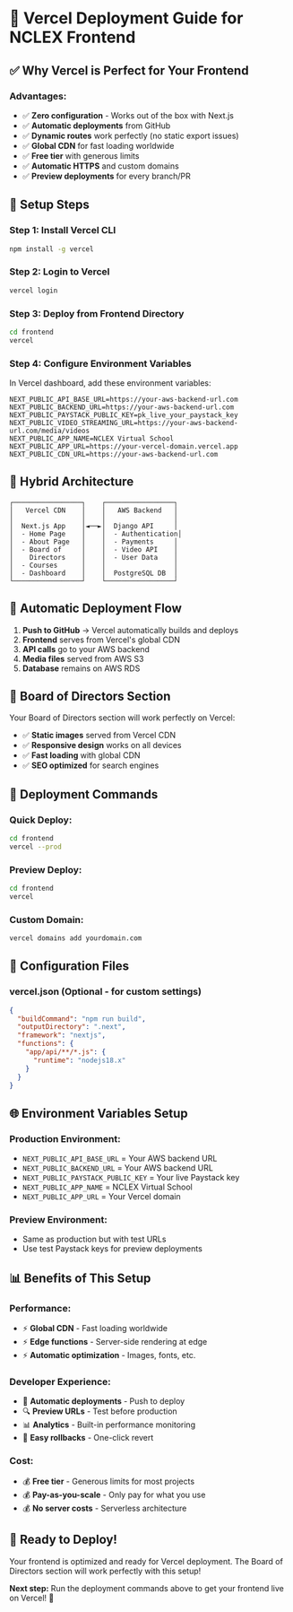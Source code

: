 # 🚀 Vercel Deployment Guide for NCLEX Frontend

## ✅ **Why Vercel is Perfect for Your Frontend**

### **Advantages:**
- ✅ **Zero configuration** - Works out of the box with Next.js
- ✅ **Automatic deployments** from GitHub
- ✅ **Dynamic routes** work perfectly (no static export issues)
- ✅ **Global CDN** for fast loading worldwide
- ✅ **Free tier** with generous limits
- ✅ **Automatic HTTPS** and custom domains
- ✅ **Preview deployments** for every branch/PR

## 🔧 **Setup Steps**

### **Step 1: Install Vercel CLI**
```bash
npm install -g vercel
```

### **Step 2: Login to Vercel**
```bash
vercel login
```

### **Step 3: Deploy from Frontend Directory**
```bash
cd frontend
vercel
```

### **Step 4: Configure Environment Variables**
In Vercel dashboard, add these environment variables:

```
NEXT_PUBLIC_API_BASE_URL=https://your-aws-backend-url.com
NEXT_PUBLIC_BACKEND_URL=https://your-aws-backend-url.com
NEXT_PUBLIC_PAYSTACK_PUBLIC_KEY=pk_live_your_paystack_key
NEXT_PUBLIC_VIDEO_STREAMING_URL=https://your-aws-backend-url.com/media/videos
NEXT_PUBLIC_APP_NAME=NCLEX Virtual School
NEXT_PUBLIC_APP_URL=https://your-vercel-domain.vercel.app
NEXT_PUBLIC_CDN_URL=https://your-aws-backend-url.com
```

## 🎯 **Hybrid Architecture**

```
┌─────────────────┐    ┌─────────────────┐
│   Vercel CDN    │    │   AWS Backend   │
│                 │    │                 │
│  Next.js App    │◄──►│  Django API     │
│  - Home Page    │    │  - Authentication│
│  - About Page   │    │  - Payments     │
│  - Board of     │    │  - Video API    │
│    Directors    │    │  - User Data    │
│  - Courses      │    │                 │
│  - Dashboard    │    │  PostgreSQL DB  │
└─────────────────┘    └─────────────────┘
```

## 🔄 **Automatic Deployment Flow**

1. **Push to GitHub** → Vercel automatically builds and deploys
2. **Frontend** serves from Vercel's global CDN
3. **API calls** go to your AWS backend
4. **Media files** served from AWS S3
5. **Database** remains on AWS RDS

## 📱 **Board of Directors Section**

Your Board of Directors section will work perfectly on Vercel:
- ✅ **Static images** served from Vercel CDN
- ✅ **Responsive design** works on all devices
- ✅ **Fast loading** with global CDN
- ✅ **SEO optimized** for search engines

## 🚀 **Deployment Commands**

### **Quick Deploy:**
```bash
cd frontend
vercel --prod
```

### **Preview Deploy:**
```bash
cd frontend
vercel
```

### **Custom Domain:**
```bash
vercel domains add yourdomain.com
```

## 🔧 **Configuration Files**

### **vercel.json** (Optional - for custom settings)
```json
{
  "buildCommand": "npm run build",
  "outputDirectory": ".next",
  "framework": "nextjs",
  "functions": {
    "app/api/**/*.js": {
      "runtime": "nodejs18.x"
    }
  }
}
```

## 🌐 **Environment Variables Setup**

### **Production Environment:**
- `NEXT_PUBLIC_API_BASE_URL` = Your AWS backend URL
- `NEXT_PUBLIC_BACKEND_URL` = Your AWS backend URL
- `NEXT_PUBLIC_PAYSTACK_PUBLIC_KEY` = Your live Paystack key
- `NEXT_PUBLIC_APP_NAME` = NCLEX Virtual School
- `NEXT_PUBLIC_APP_URL` = Your Vercel domain

### **Preview Environment:**
- Same as production but with test URLs
- Use test Paystack keys for preview deployments

## 📊 **Benefits of This Setup**

### **Performance:**
- ⚡ **Global CDN** - Fast loading worldwide
- ⚡ **Edge functions** - Server-side rendering at edge
- ⚡ **Automatic optimization** - Images, fonts, etc.

### **Developer Experience:**
- 🔄 **Automatic deployments** - Push to deploy
- 🔍 **Preview URLs** - Test before production
- 📊 **Analytics** - Built-in performance monitoring
- 🔧 **Easy rollbacks** - One-click revert

### **Cost:**
- 💰 **Free tier** - Generous limits for most projects
- 💰 **Pay-as-you-scale** - Only pay for what you use
- 💰 **No server costs** - Serverless architecture

## 🎉 **Ready to Deploy!**

Your frontend is optimized and ready for Vercel deployment. The Board of Directors section will work perfectly with this setup!

**Next step:** Run the deployment commands above to get your frontend live on Vercel! 🚀
